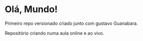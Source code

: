 # Olá, Mundo!
 Primeiro repo versionado criado junto com gustavo Guanabara.


Repositório criando numa aula online e ao vivo.
